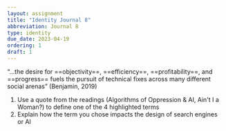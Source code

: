 ```yaml
---
layout: assignment
title: "Identity Journal 8"
abbreviation: Journal 8
type: identity
due_date: 2023-04-19
ordering: 1
draft: 1
---
```


“...the desire for ==objectivity==, ==efficiency==, ==profitability==, and ==progress== fuels the pursuit of technical fixes across many different social arenas” (Benjamin, 2019)

1. Use a quote from the readings (Algorithms of Oppression & AI, Ain't I a Woman?) to define one of the 4 highlighted terms
1. Explain how the term you chose impacts the design of search engines or AI
